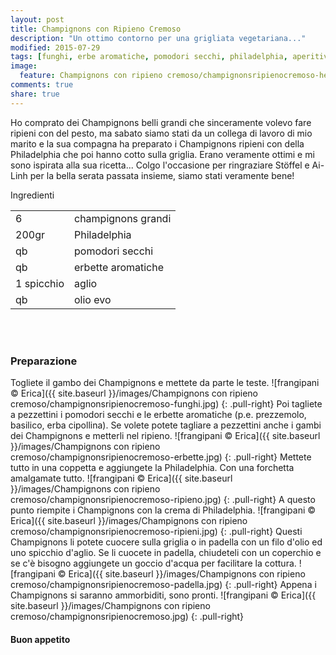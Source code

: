 ```yaml
---
layout: post
title: Champignons con Ripieno Cremoso
description: "Un ottimo contorno per una grigliata vegetariana..."
modified: 2015-07-29
tags: [funghi, erbe aromatiche, pomodori secchi, philadelphia, aperitivo]
image:
  feature: Champignons con ripieno cremoso/champignonsripienocremoso-header.jpg
comments: true
share: true
---
```


Ho comprato dei Champignons belli grandi che sinceramente volevo fare ripieni con del pesto, ma sabato siamo stati da un collega di lavoro di mio marito e la sua compagna ha preparato i Champignons ripieni con della Philadelphia che poi hanno cotto sulla griglia. Erano veramente ottimi e mi sono ispirata alla sua ricetta... Colgo l'occasione per ringraziare Stöffel e Ai-Linh per la bella serata passata insieme, siamo stati veramente bene!


<div class="ingredients">
  <div class="ingredients-title">Ingredienti</div>
  <table>
    <tbody>
      <tr>
        <td>6</td>
        <td>champignons grandi</td>
      </tr>
      <tr>
        <td>200gr</td>
        <td>Philadelphia</td>
      </tr>
      <tr>
        <td>qb</td>
        <td>pomodori secchi</td>
      </tr>
      <tr>
        <td>qb</td>
        <td>erbette aromatiche</td>
      </tr>
      <tr>
        <td>1 spicchio</td>
        <td>aglio</td>
      </tr>
      <tr>
        <td>qb</td>
        <td>olio evo</td>
      </tr>
    </tbody>
  </table>
  <br></br>
</div>


<h3>
  <font color="grey">
    <i class="icon-cogs"></i>
  </font> Preparazione
</h3>

Togliete il gambo dei Champignons e mettete da parte le teste.
![frangipani © Erica]({{ site.baseurl }}/images/Champignons con ripieno cremoso/champignonsripienocremoso-funghi.jpg)
{: .pull-right}
Poi tagliete a pezzettini i pomodori secchi e le erbette aromatiche (p.e. prezzemolo, basilico, erba cipollina). Se volete potete tagliare a pezzettini anche i gambi dei Champignons e metterli nel ripieno.
![frangipani © Erica]({{ site.baseurl }}/images/Champignons con ripieno cremoso/champignonsripienocremoso-erbette.jpg)
{: .pull-right}
Mettete tutto in una coppetta e aggiungete la Philadelphia. Con una forchetta amalgamate tutto.
![frangipani © Erica]({{ site.baseurl }}/images/Champignons con ripieno cremoso/champignonsripienocremoso-ripieno.jpg)
{: .pull-right}
A questo punto riempite i Champignons con la crema di Philadelphia.
![frangipani © Erica]({{ site.baseurl }}/images/Champignons con ripieno cremoso/champignonsripienocremoso-ripieni.jpg)
{: .pull-right}
Questi Champignons li potete cuocere sulla griglia o in padella con un filo d'olio ed uno spicchio d'aglio. Se li cuocete in padella, chiudeteli con un coperchio e se c'è bisogno aggiungete un goccio d'acqua per facilitare la cottura. 
![frangipani © Erica]({{ site.baseurl }}/images/Champignons con ripieno cremoso/champignonsripienocremoso-padella.jpg)
{: .pull-right}
Appena i Champignons si saranno ammorbiditi, sono pronti.
![frangipani © Erica]({{ site.baseurl }}/images/Champignons con ripieno cremoso/champignonsripienocremoso.jpg)
{: .pull-right}

<h4>Buon appetito
  <font color="red">
    <i class="icon-smile"></i>
  </font>
</h4>

